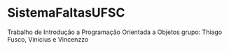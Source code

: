 # SistemaFaltasUFSC

Trabalho de Introdução a Programação Orientada a Objetos
grupo: Thiago Fusco, Vinicius e Vincenzzo
